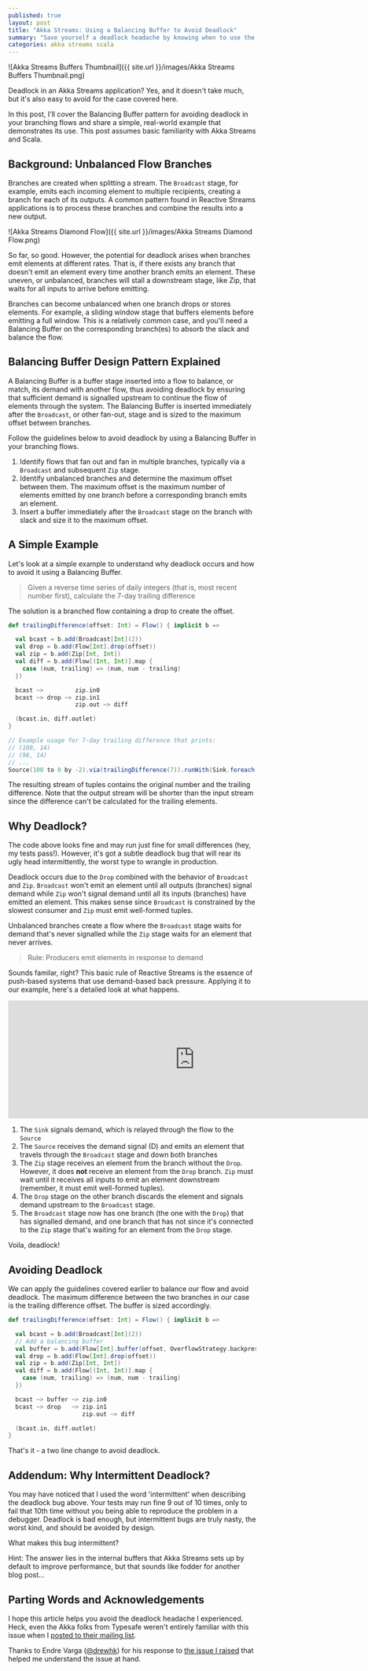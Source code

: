```yaml
---
published: true
layout: post
title: "Akka Streams: Using a Balancing Buffer to Avoid Deadlock"
summary: "Save yourself a deadlock headache by knowing when to use the Balancing Buffer pattern in your flows"
categories: akka streams scala
---
```



![Akka Streams Buffers Thumbnail]({{ site.url }}/images/Akka Streams Buffers Thumbnail.png)

Deadlock in an Akka Streams application? Yes, and it doesn't take much, but it's also easy to avoid for the case covered here.

In this post, I'll cover the Balancing Buffer pattern for avoiding deadlock in your branching flows and share a simple, real-world example that demonstrates its use. This post assumes basic familiarity with Akka Streams and Scala.

## Background: Unbalanced Flow Branches

Branches are created when splitting a stream. The `Broadcast` stage, for example, emits each incoming element to multiple recipients, creating a branch for each of its outputs. A common pattern found in Reactive Streams applications is to process these branches and combine the results into a new output.

![Akka Streams Diamond Flow]({{ site.url }}/images/Akka Streams Diamond Flow.png)

So far, so good. However, the potential for deadlock arises when branches emit elements at different rates. That is, if there exists any branch that doesn't emit an element every time another branch emits an element. These uneven, or unbalanced, branches will stall a downstream stage, like Zip, that waits for all inputs to arrive before emitting.

Branches can become unbalanced when one branch drops or stores elements. For example, a sliding window stage that buffers elements before emitting a full window. This is a relatively common case, and you'll need a Balancing Buffer on the corresponding branch(es) to absorb the slack and balance the flow.

## Balancing Buffer Design Pattern Explained

A Balancing Buffer is a buffer stage inserted into a flow to balance, or match, its demand with another flow, thus avoiding deadlock by ensuring that sufficient demand is signalled upstream to continue the flow of elements through the system. The Balancing Buffer is inserted immediately after the `Broadcast`, or other fan-out, stage and is sized to the maximum offset between branches.

Follow the guidelines below to avoid deadlock by using a Balancing Buffer in your branching flows.

1. Identify flows that fan out and fan in multiple branches, typically via a `Broadcast` and subsequent `Zip` stage.
2. Identify unbalanced branches and determine the maximum offset between them. The maximum offset is the maximum number of elements emitted by one branch before a corresponding branch emits an element.
3. Insert a buffer immediately after the `Broadcast` stage on the branch with slack and size it to the maximum offset.

## A Simple Example

Let's look at a simple example to understand why deadlock occurs and how to avoid it using a Balancing Buffer.

> Given a reverse time series of daily integers (that is, most recent number first), calculate the 7-day trailing difference

The solution is a branched flow containing a drop to create the offset.

````scala
def trailingDifference(offset: Int) = Flow() { implicit b =>

  val bcast = b.add(Broadcast[Int](2))
  val drop = b.add(Flow[Int].drop(offset))
  val zip = b.add(Zip[Int, Int])
  val diff = b.add(Flow[(Int, Int)].map { 
    case (num, trailing) => (num, num - trailing) 
  })

  bcast ~>         zip.in0
  bcast ~> drop ~> zip.in1
                   zip.out ~> diff

  (bcast.in, diff.outlet)
}

// Example usage for 7-day trailing difference that prints:
// (100, 14)
// (98, 14)
// ...
Source(100 to 0 by -2).via(trailingDifference(7)).runWith(Sink.foreach(println))

````

The resulting stream of tuples contains the original number and the trailing difference. Note that the output stream will be shorter than the input stream since the difference can't be calculated for the trailing elements.

## Why Deadlock?

The code above looks fine and may run just fine for small differences (hey, my tests pass!). However, it's got a subtle deadlock bug that will rear its ugly head intermittently, the worst type to wrangle in production.

Deadlock occurs due to the `Drop` combined with the behavior of `Broadcast` and `Zip`. `Broadcast` won't emit an element until all outputs (branches) signal demand while `Zip` won't signal demand until all its inputs (branches) have emitted an element. This makes sense since `Broadcast` is constrained by the slowest consumer and `Zip` must emit well-formed tuples.

Unbalanced branches create a flow where the `Broadcast` stage waits for demand that's never signalled while the `Zip` stage waits for an element that never arrives.

> Rule: Producers emit elements in response to demand

Sounds familar, right? This basic rule of Reactive Streams is the essence of push-based systems that use demand-based back pressure. Applying it to our example, here's a detailed look at what happens.

<iframe src="http://clips.animatron.com/693b6b4c865ed7d0344d6ab4276b7d59?w=758&h=240&t=0&r=1" width="758" height="240" frameborder="0"></iframe>

1. The `Sink` signals demand, which is relayed through the flow to the `Source`
2. The `Source` receives the demand signal (D) and emits an element that travels through the `Broadcast` stage and down both branches
3. The `Zip` stage receives an element from the branch without the `Drop`. However, it does __not__ receive an element from the `Drop` branch. `Zip` must wait until it receives all inputs to emit an element downstream (remember, it must emit well-formed tuples).
4. The `Drop` stage on the other branch discards the element and signals demand upstream to the `Broadcast` stage.
5. The `Broadcast` stage now has one branch (the one with the `Drop`) that has signalled demand, and one branch that has not since it's connected to the `Zip` stage that's waiting for an element from the `Drop` stage.

Voila, deadlock!

## Avoiding Deadlock

We can apply the guidelines covered earlier to balance our flow and avoid deadlock. The maximum difference between the two branches in our case is the trailing difference offset. The buffer is sized accordingly.

````scala
def trailingDifference(offset: Int) = Flow() { implicit b =>

  val bcast = b.add(Broadcast[Int](2))
  // Add a balancing buffer
  val buffer = b.add(Flow[Int].buffer(offset, OverflowStrategy.backpressure))
  val drop = b.add(Flow[Int].drop(offset))
  val zip = b.add(Zip[Int, Int])
  val diff = b.add(Flow[(Int, Int)].map { 
    case (num, trailing) => (num, num - trailing) 
  })

  bcast ~> buffer ~> zip.in0
  bcast ~> drop   ~> zip.in1
                     zip.out ~> diff

  (bcast.in, diff.outlet)
}
````

That's it - a two line change to avoid deadlock.

## Addendum: Why Intermittent Deadlock?

You may have noticed that I used the word 'intermittent' when describing the deadlock bug above.
Your tests may run fine 9 out of 10 times, only to fail that 10th time without you being able to reproduce the problem in a debugger.
Deadlock is bad enough, but intermittent bugs are truly nasty, the worst kind, and should be avoided by design.

What makes this bug intermittent?

Hint: The answer lies in the internal buffers that Akka Streams sets up by default to improve performance, but that sounds like fodder for another blog post...

## Parting Words and Acknowledgements

I hope this article helps you avoid the deadlock headache I experienced. Heck, even the Akka folks from Typesafe weren't entirely familiar with this issue when I [posted to their mailing list](https://groups.google.com/forum/#!topic/akka-user/SE8l9oxGjtY).

Thanks to Endre Varga ([@drewhk](https://twitter.com/drewhk)) for his response to [the issue I raised](https://github.com/akka/akka/issues/17435) that helped me understand the issue at hand.
